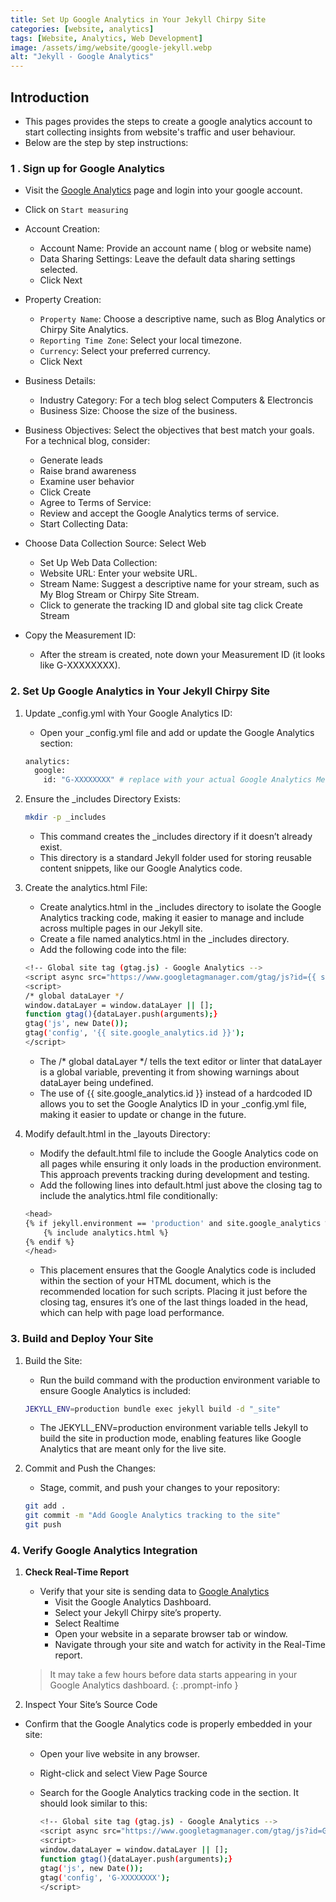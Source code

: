 ```yaml
---
title: Set Up Google Analytics in Your Jekyll Chirpy Site
categories: [website, analytics]
tags: [Website, Analytics, Web Development]
image: /assets/img/website/google-jekyll.webp
alt: "Jekyll - Google Analytics" 
---
```


## Introduction

- This pages provides the steps to create a google analytics account to start collecting insights from website's traffic and user behaviour.
- Below are the step by step instructions:

### 1 . Sign up for Google Analytics

- Visit the  [Google Analytics](https://analytics.google.com/) page and login into your google account.
- Click on `Start measuring`
- Account Creation:
  - Account Name: Provide an account name ( blog or website name)
  - Data Sharing Settings: Leave the default data sharing settings selected.
  - Click Next
- Property Creation:
  - `Property Name`: Choose a descriptive name, such as Blog Analytics or Chirpy Site Analytics.
  - `Reporting Time Zone`: Select your local timezone.
  - `Currency`: Select your preferred currency.
  - Click Next
- Business Details:
  - Industry Category: For a tech blog select Computers & Electroncis
  - Business Size: Choose the size of the business.

- Business Objectives: Select the objectives that best match your goals. For a technical blog, consider:
  - Generate leads
  - Raise brand awareness
  - Examine user behavior
  - Click Create
  - Agree to Terms of Service:
  - Review and accept the Google Analytics terms of service.
  - Start Collecting Data:

- Choose Data Collection Source: Select Web
  - Set Up Web Data Collection:
  - Website URL: Enter your website URL.
  - Stream Name: Suggest a descriptive name for your stream, such as My Blog Stream or Chirpy Site Stream.
  - Click to generate the tracking ID and global site tag click Create Stream

- Copy the Measurement ID:
  - After the stream is created, note down your Measurement ID (it looks like G-XXXXXXXX).

### 2. Set Up Google Analytics in Your Jekyll Chirpy Site

1. Update _config.yml with Your Google Analytics ID:
    - Open your _config.yml file and add or update the Google Analytics section:

    ```sh
    analytics:
      google:
        id: "G-XXXXXXXX" # replace with your actual Google Analytics Measurement ID
    ```

2. Ensure the _includes Directory Exists:

    ```sh
    mkdir -p _includes
    ```

    - This command creates the _includes directory if it doesn’t already exist. 
    - This directory is a standard Jekyll folder used for storing reusable content snippets, like our Google Analytics code. 

3. Create the analytics.html File:
    - Create analytics.html in the _includes directory to isolate the Google Analytics tracking code, making it easier to manage and include across multiple pages in our Jekyll site.
    - Create a file named analytics.html in the _includes directory.
    - Add the following code into the file:

    ```sh
    <!-- Global site tag (gtag.js) - Google Analytics -->
    <script async src="https://www.googletagmanager.com/gtag/js?id={{ site.google_analytics.id }}"></script>
    <script>
    /* global dataLayer */
    window.dataLayer = window.dataLayer || [];
    function gtag(){dataLayer.push(arguments);}
    gtag('js', new Date());
    gtag('config', '{{ site.google_analytics.id }}');
    </script>
    ```

    - The /* global dataLayer */ tells the text editor or linter that dataLayer is a global variable, preventing it from showing warnings about dataLayer being undefined.
    - The use of {{ site.google_analytics.id }} instead of a hardcoded ID allows you to set the Google Analytics ID in your _config.yml file, making it easier to update or change in the future.

4. Modify default.html in the _layouts Directory:
    - Modify the default.html file to include the Google Analytics code on all pages while ensuring it only loads in the production environment. This approach prevents tracking during development and testing.
    - Add the following lines into default.html just above the closing </head> tag to include the analytics.html file conditionally:

    ```sh
    <head>
    {% if jekyll.environment == 'production' and site.google_analytics %}
        {% include analytics.html %}
    {% endif %}
    </head>
    ```

    - This placement ensures that the Google Analytics code is included within the <head> section of your HTML document, which is the recommended location for such scripts. Placing it just before the closing </head> tag, ensures it’s one of the last things loaded in the head, which can help with page load performance.

### 3. Build and Deploy Your Site

1. Build the Site:
    - Run the build command with the production environment variable to ensure Google Analytics is included:

    ```sh
    JEKYLL_ENV=production bundle exec jekyll build -d "_site"
    ```

    - The JEKYLL_ENV=production environment variable tells Jekyll to build the site in production mode, enabling features like Google Analytics that are meant only for the live site.

2. Commit and Push the Changes:

    - Stage, commit, and push your changes to your repository:

    ```sh
    git add .
    git commit -m "Add Google Analytics tracking to the site"
    git push
    ```

### 4. Verify Google Analytics Integration

1. **Check Real-Time Report**

    - Verify that your site is sending data to [Google Analytics](https://analytics.google.com/)
      - Visit the Google Analytics Dashboard.
      - Select your Jekyll Chirpy site’s property.
      - Select Realtime
      - Open your website in a separate browser tab or window.
      - Navigate through your site and watch for activity in the Real-Time report.

    > It may take a few hours before data starts appearing in your Google Analytics dashboard.
    {: .prompt-info }

2. Inspect Your Site’s Source Code

- Confirm that the Google Analytics code is properly embedded in your site:

  - Open your live website in any browser.
  - Right-click and select View Page Source
  - Search for the Google Analytics tracking code in the <head> section. It should look similar to this:

    ```sh
    <!-- Global site tag (gtag.js) - Google Analytics -->
    <script async src="https://www.googletagmanager.com/gtag/js?id=G-XXXXXXXX"></script>
    <script>
    window.dataLayer = window.dataLayer || [];
    function gtag(){dataLayer.push(arguments);}
    gtag('js', new Date());
    gtag('config', 'G-XXXXXXXX');
    </script>
    ```
